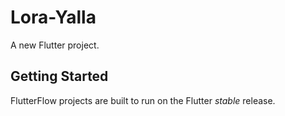 # Lora-Yalla

A new Flutter project.

## Getting Started

FlutterFlow projects are built to run on the Flutter _stable_ release.
